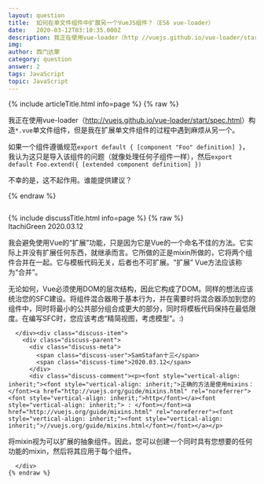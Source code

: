 ```yaml
---
layout: question
title:  如何在单文件组件中扩展另一个VueJS组件？（ES6 vue-loader）
date:   2020-03-12T03:10:35.000Z
description: 我正在使用vue-loader（http //vuejs.github.io/vue-loader/start/spec.html）构造\*.vue单文件组...
img: 
author: 西门达蒙
category: question
answer: 2
tags: JavaScript
topic: JavaScript
---
```

<div class="article-root">
  <div class="article">
    {% include articleTitle.html info=page %}
    {% raw %}
    <div class="article-content"><p><font style="vertical-align: inherit;"><font style="vertical-align: inherit;">我正在使用vue-loader（</font></font><a href="http://vuejs.github.io/vue-loader/start/spec.html" rel="noreferrer"><font style="vertical-align: inherit;"><font style="vertical-align: inherit;">http://vuejs.github.io/vue-loader/start/spec.html</font></font></a><font style="vertical-align: inherit;"><font style="vertical-align: inherit;">）构造</font></font><code>*.vue</code><font style="vertical-align: inherit;"><font style="vertical-align: inherit;">单文件组件，但是我在扩展单文件组件的过程中遇到麻烦从另一个。</font></font></p>

<p><font style="vertical-align: inherit;"><font style="vertical-align: inherit;">如果一个组件遵循规范</font></font><code>export default { [component "Foo" definition] }</code><font style="vertical-align: inherit;"><font style="vertical-align: inherit;">，我认为这只是导入该组件的问题（就像处理任何子组件一样），然后</font></font><code>export default Foo.extend({ [extended component definition] })</code></p>

<p><font style="vertical-align: inherit;"><font style="vertical-align: inherit;">不幸的是，这不起作用。</font><font style="vertical-align: inherit;">谁能提供建议？</font></font></p></div>
    {% endraw %}
  </div>
  <p style="height: 0;width:0;overflow: hidden;"> 第927篇《如何在单文件组件中扩展另一个VueJS组件？（ES6 vue-loader）》来自Winter(https://github.com/aiyld/aiyld.github.io)的站点</p>
  <div class="discuss-wrapper">
    {% include discussTitle.html info=page %}
    {% raw %}
    <div class="discuss-item">
        <div class="discuss-parent">
          <div class="discuss-meta">
            <span class="discuss-user">ItachiGreen</span>
            <span class="discuss-time">2020.03.12</span>
          </div>
          <div class="discuss-comment"><p><font style="vertical-align: inherit;"><font style="vertical-align: inherit;">我会避免使用Vue的“扩展”功能，只是因为它是Vue的一个命名不佳的方法。</font><font style="vertical-align: inherit;">它实际上并没有扩展任何东西，就继承而言。</font><font style="vertical-align: inherit;">它所做的正是mixin所做的，它将两个组件合并在一起。</font><font style="vertical-align: inherit;">它与模板代码无关，后者也不可扩展。</font><font style="vertical-align: inherit;">“扩展” Vue方法应该称为“合并”。</font></font></p>

<p><font style="vertical-align: inherit;"><font style="vertical-align: inherit;">无论如何，Vue必须使用DOM的层次结构，因此它构成了DOM。</font><font style="vertical-align: inherit;">同样的想法应该统治您的SFC建设。</font><font style="vertical-align: inherit;">将组件混合器用于基本行为，并在需要时将混合器添加到您的组件中，同时将最小的公共部分组合成更大的部分，同时将模板代码保持在最低限度。</font><font style="vertical-align: inherit;">在编写SFC时，您应该考虑“精简视图，考虑模型”。</font><font style="vertical-align: inherit;">:)</font></font></p></div>
        </div>
        
      </div><div class="discuss-item">
        <div class="discuss-parent">
          <div class="discuss-meta">
            <span class="discuss-user">SamStafan十三</span>
            <span class="discuss-time">2020.03.12</span>
          </div>
          <div class="discuss-comment"><p><font style="vertical-align: inherit;"><font style="vertical-align: inherit;">正确的方法是使用mixins：</font><a href="http://vuejs.org/guide/mixins.html" rel="noreferrer"><font style="vertical-align: inherit;">http</font></a><font style="vertical-align: inherit;"> : </font></font><a href="http://vuejs.org/guide/mixins.html" rel="noreferrer"><font style="vertical-align: inherit;"><font style="vertical-align: inherit;">//vuejs.org/guide/mixins.html</font></font></a></p>

<p><font style="vertical-align: inherit;"><font style="vertical-align: inherit;">将mixin视为可以扩展的抽象组件。</font><font style="vertical-align: inherit;">因此，您可以创建一个同时具有您想要的任何功能的mixin，然后将其应用于每个组件。</font></font></p></div>
        </div>
        
      </div>
    {% endraw %}
  </div>
<div>
